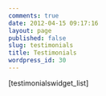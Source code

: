 ```yaml
---
comments: true
date: 2012-04-15 09:17:16
layout: page
published: false
slug: testimonials
title: Testimonials
wordpress_id: 30
---
```


[testimonialswidget_list]



